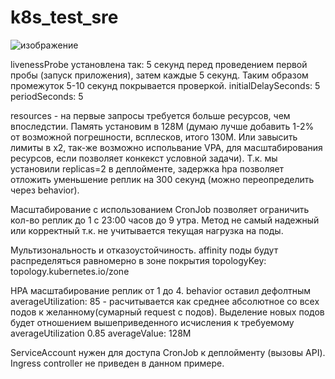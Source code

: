 # k8s_test_sre


![изображение](https://github.com/F-1X/k8s_test_sre/assets/73891028/503fa07d-b062-4ec1-b635-9764be2a94ea)


livenessProbe установлена так: 5 секунд перед проведением первой пробы (запуск приложения), затем каждые 5 секунд. Таким образом промежуток 5-10 секунд покрывается проверкой.
initialDelaySeconds: 5
periodSeconds: 5

resources - на первые запросы требуется больше ресурсов, чем впоследстии. Память установим в 128M (думаю лучше добавить 1-2% от возможной погрешности, всплесков, итого 130М. Или завысить лимиты в х2, так-же возможно испольвание VPA, для масштабирования ресурсов, если позволяет конкекст условной задачи).
Т.к. мы установили replicas=2 в деплойменте, задержка hpa позволяет отложить уменьшение реплик на 300 секунд (можно переопределить через behavior).

Масштабирование с использованием CronJob позволяет ограничить кол-во реплик до 1 с 23:00 часов до 9 утра. Метод не самый надежный или корректный т.к. не учитывается текущая нагрузка на поды.

Мультизональность и отказоустойчиность.
affinity поды будут распределяться равномерно в зоне покрытия topologyKey: topology.kubernetes.io/zone

HPA
масштабирование реплик от 1 до 4. behavior оставил дефолтным
averageUtilization: 85 - расчитывается как среднее абсолютное со всех подов к желанному(сумарный request c подов). Выделение новых подов будет отношением вышеприведенного исчисления к требуемому averageUtilization 0.85
averageValue: 128M

ServiceAccount нужен для доступа CronJob к деплойменту (вызовы API). Ingress controller не приведен в данном примере.

